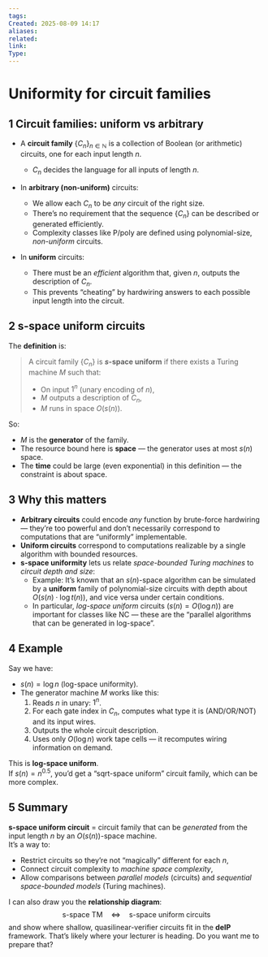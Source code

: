 ```yaml
---
tags: 
Created: 2025-08-09 14:17
aliases: 
related: 
link: 
Type:
---
```

# Uniformity for circuit families


## 1 Circuit families: uniform vs arbitrary

- A **circuit family** $\{C_n\}_{n \in \mathbb{N}}$ is a collection of Boolean (or arithmetic) circuits, one for each input length $n$.  
  - $C_n$ decides the language for all inputs of length $n$.

- In **arbitrary (non-uniform)** circuits:
  - We allow each $C_n$ to be *any* circuit of the right size.
  - There’s no requirement that the sequence $\{C_n\}$ can be described or generated efficiently.
  - Complexity classes like $\mathsf{P}/\mathsf{poly}$ are defined using polynomial-size, *non-uniform* circuits.

- In **uniform** circuits:
  - There must be an *efficient* algorithm that, given $n$, outputs the description of $C_n$.
  - This prevents “cheating” by hardwiring answers to each possible input length into the circuit.

## 2 **s-space uniform circuits**

The **definition** is:

> A circuit family $\{C_n\}$ is **$s$-space uniform** if there exists a Turing machine $M$ such that:
> - On input $1^n$ (unary encoding of $n$),
> - $M$ outputs a description of $C_n$,
> - $M$ runs in space $O(s(n))$.

So:
- $M$ is the **generator** of the family.
- The resource bound here is **space** — the generator uses at most $s(n)$ space.
- The **time** could be large (even exponential) in this definition — the constraint is about space.

## 3 Why this matters

- **Arbitrary circuits** could encode *any* function by brute-force hardwiring — they’re too powerful and don’t necessarily correspond to computations that are “uniformly” implementable.
- **Uniform circuits** correspond to computations realizable by a single algorithm with bounded resources.
- **s-space uniformity** lets us relate *space-bounded Turing machines* to *circuit depth and size*:
  - Example: It’s known that an $s(n)$-space algorithm can be simulated by a **uniform** family of polynomial-size circuits with depth about $O(s(n) \cdot \log t(n))$, and vice versa under certain conditions.
  - In particular, *log-space uniform* circuits ($s(n) = O(\log n)$) are important for classes like $\mathsf{NC}$ — these are the “parallel algorithms that can be generated in log-space”.


## 4 Example

Say we have:
- $s(n) = \log n$ (log-space uniformity).
- The generator machine $M$ works like this:
  1. Reads $n$ in unary: $1^n$.
  2. For each gate index in $C_n$, computes what type it is (AND/OR/NOT) and its input wires.
  3. Outputs the whole circuit description.
  4. Uses only $O(\log n)$ work tape cells — it recomputes wiring information on demand.

This is **log-space uniform**.  
If $s(n) = n^{0.5}$, you’d get a “sqrt-space uniform” circuit family, which can be more complex.



## 5 Summary

**s-space uniform circuit** = circuit family that can be *generated* from the input length $n$ by an $O(s(n))$-space machine.  
It’s a way to:
- Restrict circuits so they’re not “magically” different for each $n$,
- Connect circuit complexity to *machine space complexity*,
- Allow comparisons between *parallel models* (circuits) and *sequential space-bounded models* (Turing machines).


I can also draw you the **relationship diagram**:
$$
\text{s-space TM} \quad\Longleftrightarrow\quad \text{s-space uniform circuits}
$$
and show where shallow, quasilinear-verifier circuits fit in the **deIP** framework. That’s likely where your lecturer is heading. Do you want me to prepare that?